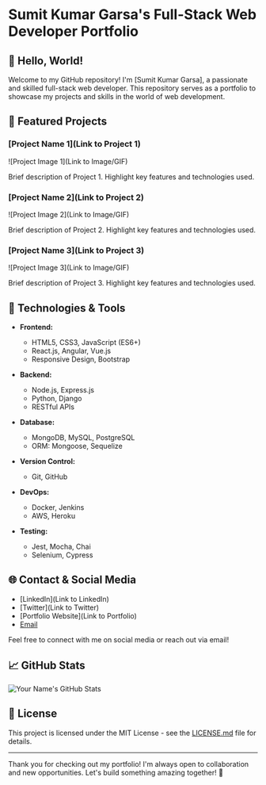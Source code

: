 # Sumit Kumar Garsa's Full-Stack Web Developer Portfolio

## 👋 Hello, World!

Welcome to my GitHub repository! I'm [Sumit Kumar Garsa], a passionate and skilled full-stack web developer. This repository serves as a portfolio to showcase my projects and skills in the world of web development.

## 🚀 Featured Projects

### [Project Name 1](Link to Project 1)
![Project Image 1](Link to Image/GIF)

Brief description of Project 1. Highlight key features and technologies used.

### [Project Name 2](Link to Project 2)
![Project Image 2](Link to Image/GIF)

Brief description of Project 2. Highlight key features and technologies used.

### [Project Name 3](Link to Project 3)
![Project Image 3](Link to Image/GIF)

Brief description of Project 3. Highlight key features and technologies used.

## 🔧 Technologies & Tools

- **Frontend:**
  - HTML5, CSS3, JavaScript (ES6+)
  - React.js, Angular, Vue.js
  - Responsive Design, Bootstrap

- **Backend:**
  - Node.js, Express.js
  - Python, Django
  - RESTful APIs

- **Database:**
  - MongoDB, MySQL, PostgreSQL
  - ORM: Mongoose, Sequelize

- **Version Control:**
  - Git, GitHub

- **DevOps:**
  - Docker, Jenkins
  - AWS, Heroku

- **Testing:**
  - Jest, Mocha, Chai
  - Selenium, Cypress

## 🌐 Contact & Social Media

- [LinkedIn](Link to LinkedIn)
- [Twitter](Link to Twitter)
- [Portfolio Website](Link to Portfolio)
- [Email](mailto:your.email@example.com)

Feel free to connect with me on social media or reach out via email!

## 📈 GitHub Stats

![Your Name's GitHub Stats](https://github-readme-stats.vercel.app/api?username=your-username&show_icons=true&count_private=true&hide=issues,contribs)

## 📝 License

This project is licensed under the MIT License - see the [LICENSE.md](LICENSE.md) file for details.

---

Thank you for checking out my portfolio! I'm always open to collaboration and new opportunities. Let's build something amazing together! 🚀
